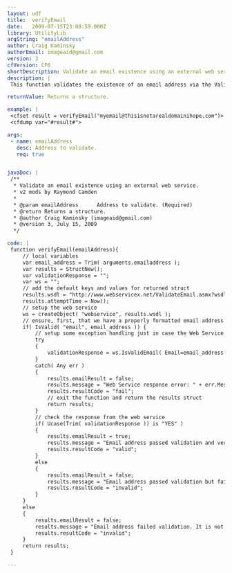 ```yaml
---
layout: udf
title:  verifyEmail
date:   2009-07-15T23:08:59.000Z
library: UtilityLib
argString: "emailAddress"
author: Craig Kaminsky
authorEmail: imageaid@gmail.com
version: 3
cfVersion: CF6
shortDescription: Validate an email existence using an external web service.
description: |
 This function validates the existence of an email address via the ValidateEmail Web Service at webservicex.net.

returnValue: Returns a structure.

example: |
 <cfset result = verifyEmail("myemail@thisisnotarealdomainihope.com")>
 <cfdump var="#result#">

args:
 - name: emailAddress
   desc: Address to validate.
   req: true


javaDoc: |
 /**
  * Validate an email existence using an external web service.
  * v2 mods by Raymond Camden
  * 
  * @param emailAddress      Address to validate. (Required)
  * @return Returns a structure. 
  * @author Craig Kaminsky (imageaid@gmail.com) 
  * @version 3, July 15, 2009 
  */

code: |
 function verifyEmail(emailAddress){
     // local variables
     var email_address = Trim( arguments.emailaddress );
     var results = StructNew();
     var validationResponse = "";
     var ws = "";
     // add the default keys and values for returned struct 
     results.wsdl = "http://www.webservicex.net/ValidateEmail.asmx?wsdl";
     results.attemptTime = Now();
     // setup the web service
     ws = createObject( "webservice", results.wsdl );
     // ensure, first, that we have a properly formatted email address
     if( IsValid( "email", email_address )) {
         // setup some exception handling just in case the Web Service is down, etc.
         try
         {
             validationResponse = ws.IsValidEmail( Email=email_address );
         }
         catch( Any err )
         {
             results.emailResult = false;
             results.message = "Web Service response error: " + err.Message;
             results.resultCode = "fail";
             // exit the function and return the results struct
             return results;
         }            
         // check the response from the web service
         if( Ucase(Trim( validationResponse )) is "YES" )
         {
             results.emailResult = true;
             results.message = "Email address passed validation and verification.";
             results.resultCode = "valid";
         }
         else
         {
             results.emailResult = false;
             results.message = "Email address passed validation but failed verification.";
             results.resultCode = "invalid";
         }
     }
     else
     {
         results.emailResult = false;
         results.message = "Email address failed validation. It is not properly formatted.";
         results.resultCode = "invalid";
     }
     return results;
 }

---
```



